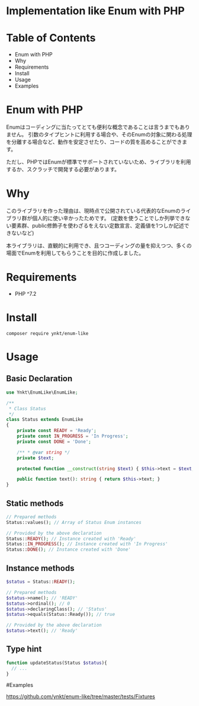 # Implementation like Enum with PHP

# Table of Contents

* Enum with PHP
* Why
* Requirements
* Install
* Usage
* Examples

# Enum with PHP

Enumはコーディングに当たってとても便利な概念であることは言うまでもありません。
引数のタイプヒントに利用する場合や、そのEnumの対象に関わる処理を分離する場合など、動作を安定させたり、コードの質を高めることができます。

ただし、PHPではEnumが標準でサポートされていないため、ライブラリを利用するか、スクラッチで開発する必要があります。

# Why

このライブラリを作った理由は、現時点で公開されている代表的なEnumのライブラリ群が個人的に使い辛かったためです。
(定数を使うことでしか列挙できない要素群、public修飾子を使わざるをえない定数宣言、定義値を1つしか記述できないなど)

本ライブラリは、直観的に利用でき、且つコーディングの量を抑えつつ、多くの場面でEnumを利用してもらうことを目的に作成しました。

# Requirements

* PHP ^7.2

# Install

```shell script
composer require ynkt/enum-like
```

# Usage

## Basic Declaration

```php
use Ynkt\EnumLike\EnumLike;

/**
 * Class Status
 */
class Status extends EnumLike
{
    private const READY = 'Ready';
    private const IN_PROGRESS = 'In Progress';
    private const DONE = 'Done';

    /** * @var string */
    private $text;

    protected function __construct(string $text) { $this->text = $text; }

    public function text(): string { return $this->text; }
}
```

## Static methods

```php
// Prepared methods
Status::values(); // Array of Status Enum instances

// Provided by the above declaration
Status::READY(); // Instance created with 'Ready'
Status::IN_PROGRESS(); // Instance created with 'In Progress'
Status::DONE(); // Instance created with 'Done'
```

## Instance methods

```php
$status = Status::READY();

// Prepared methods
$status->name(); // 'READY'
$status->ordinal(); // 0
$status->declaringClass(); // 'Status'
$status->equals(Status::Ready()); // true

// Provided by the above declaration
$status->text(); // 'Ready'
```

## Type hint

```php
function updateStatus(Status $status){
  // ...
}
```

#Examples

https://github.com/ynkt/enum-like/tree/master/tests/Fixtures
